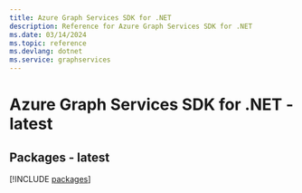 ```yaml
---
title: Azure Graph Services SDK for .NET
description: Reference for Azure Graph Services SDK for .NET
ms.date: 03/14/2024
ms.topic: reference
ms.devlang: dotnet
ms.service: graphservices
---
```

# Azure Graph Services SDK for .NET - latest
## Packages - latest
[!INCLUDE [packages](graph-services-index.md)]